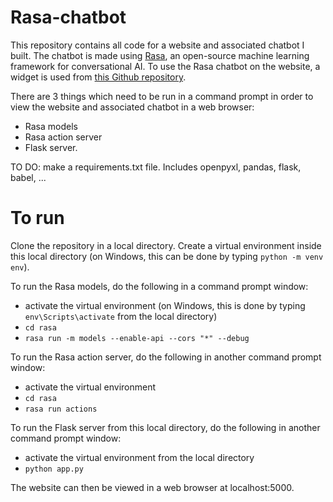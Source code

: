 # Rasa-chatbot
This repository contains all code for a website and associated chatbot I built. The chatbot is made using [Rasa](https://rasa.com/), an open-source machine learning framework for conversational AI. To use the Rasa chatbot on the website, a widget is used from [this Github repository](https://github.com/botfront/rasa-webchat). 

There are 3 things which need to be run in a command prompt in order to view the website and associated chatbot in a web browser:
- Rasa models
- Rasa action server
- Flask server.

TO DO: make a requirements.txt file. Includes openpyxl, pandas, flask, babel, ...

# To run
Clone the repository in a local directory. Create a virtual environment inside this local directory (on Windows, this can be done by typing `python -m venv env`). 

To run the Rasa models, do the following in a command prompt window:
- activate the virtual environment (on Windows, this is done by typing `env\Scripts\activate` from the local directory)
- `cd rasa`
- `rasa run -m models --enable-api --cors "*" --debug`

To run the Rasa action server, do the following in another command prompt window:
- activate the virtual environment
- `cd rasa`
- `rasa run actions`

To run the Flask server from this local directory, do the following in another command prompt window:
- activate the virtual environment from the local directory
- `python app.py`

The website can then be viewed in a web browser at localhost:5000.
